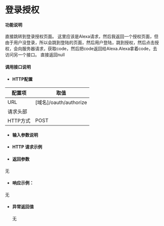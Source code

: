 # 登录授权

#### 功能说明

直接跳转到登录授权页面。
这里应该是Alexa请求，然后我返回一个授权页面，但由于用户没登录，所以会跳到登陆的页面，然后用户登陆，跳到授权，然后点击授权，会向服务器请求，获取code，然后把code返回给Alexa.Alexa拿着code，去访问另一个接口。
直接返回null

#### 调用接口说明

* #### HTTP配置

| 配置项 | 取值 |
| --- | --- |
| URL | \[域名\]/oauth/authorize |
| 请求头部 | |
| HTTP方式 | POST |

* #### 输入参数说明



* #### HTTP 请求示例


* #### 返回参数

无

* #### 响应示例：

 无

* #### 异常返回值

  无



